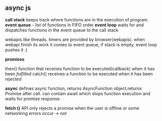 ## async js

**call stack** keeps track where functions are in the execution of program.
**event queue** - list of functions in FIFO order
**event loop** waits for and dispatches functions in the event queue to the call stack

webapis like threads. timers are provided by browser(webapis). when webapi finish its work it comes to event queue, if stack is empty, event loop pushes it :)

**promises**

then() function that receives function to be executed(callback) when it has been _fulfilled_
catch() receives a function to be executed when it has been _rejected_

**async** defines async function, returns AsyncFunction object,returns Promise after call. can contain await which stops function execution and waits for promise response

**fetch ()** API only rejects a promise when the user is offline or some networking errors occur -> not

